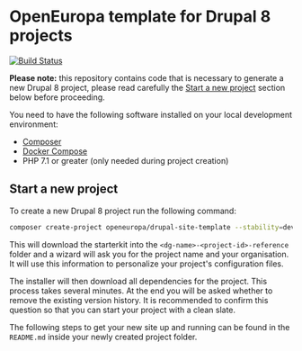# OpenEuropa template for Drupal 8 projects

[![Build Status](https://drone.fpfis.eu/api/badges/openeuropa/drupal-site-template/status.svg?branch=master)](https://drone.fpfis.eu/openeuropa/drupal-site-template)

**Please note:** this repository contains code that is necessary to generate
a new Drupal 8 project, please read carefully the [Start a new project](#start-a-new-project)
section below before proceeding.

You need to have the following software installed on your local development environment:

* [Composer](https://getcomposer.org/doc/00-intro.md#installation-linux-unix-osx)
* [Docker Compose](https://docs.docker.com/compose/install/)
* PHP 7.1 or greater (only needed during project creation)

## Start a new project

To create a new Drupal 8 project run the following command:

```bash
composer create-project openeuropa/drupal-site-template --stability=dev <dg-name>-<project-id>-reference
```

This will download the starterkit into the `<dg-name>-<project-id>-reference` folder and a
wizard will ask you for the project name and your organisation. It will use this
information to personalize your project's configuration files.

The installer will then download all dependencies for the project. This process
takes several minutes. At the end you will be asked whether to remove the
existing version history. It is recommended to confirm this question so that you
can start your project with a clean slate.

The following steps to get your new site up and running can be found in the
`README.md` inside your newly created project folder.
